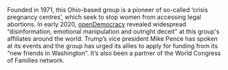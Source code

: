 Founded in 1971, this Ohio-based group is a pioneer of so-called ‘crisis pregnancy centres’, which seek to stop women from accessing legal abortions. In early 2020, [openDemocracy](https://www.opendemocracy.net/en/5050/trump-linked-religious-extremists-global-disinformation-pregnant-women/) revealed widespread “disinformation, emotional manipulation and outright deceit” at this group's affiliates around the world. Trump’s vice president Mike Pence has spoken at its events and the group has urged its allies to apply for funding from its “new friends in Washington”. It’s also been a partner of the World Congress of Families network.

